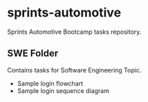# sprints-automotive
Sprints Automotive Bootcamp tasks repository.

## SWE Folder
Contains tasks for Software Engineering Topic.
- Sample login flowchart
- Sample login sequence diagram